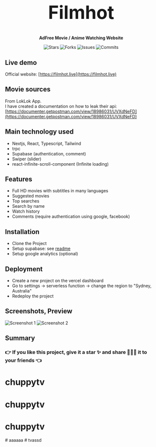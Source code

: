 <h1 align="center" style="font-size: 60px">Filmhot</h1>

<p align="center"><strong>AdFree Movie / Anime Watching Website</strong></p>

<p align="center">
  <img alt="Stars" src="https://badgen.net/github/stars/napthedev/filmhot">
  <img alt="Forks" src="https://badgen.net/github/forks/napthedev/filmhot">
  <img alt="Issues" src="https://badgen.net/github/issues/napthedev/filmhot">
  <img alt="Commits" src="https://badgen.net/github/commits/napthedev/filmhot">
</p>

## Live demo

Official website: [https://filmhot.live](https://filmhot.live)

## Movie sources

From LokLok App.  
I have created a documentation on how to leak their api: [https://documenter.getpostman.com/view/18986031/UVXdNeFD](https://documenter.getpostman.com/view/18986031/UVXdNeFD)

## Main technology used

- Nextjs, React, Typescript, Tailwind
- trpc
- Supabase (authentication, comment)
- Swiper (slider)
- react-infinite-scroll-component (Infinite loading)

## Features

- Full HD movies with subtitles in many languages
- Suggested movies
- Top searches
- Search by name
- Watch history
- Comments (require authentication using google, facebook)

## Installation

- Clone the Project
- Setup supabase: see [readme](/supabase/README.md)
- Setup google analytics (optional)

## Deployment

- Create a new project on the vercel dashboard
- Go to settings -> serverless function -> change the region to "Sydney, Australia"
- Redeploy the project

## Screenshots, Preview

![Screenshot 1](https://res.cloudinary.com/naptest/image/upload/v1641805138/filmhot/filmhot_npivh7.jpg)
![Screenshot 2](https://res.cloudinary.com/naptest/image/upload/v1641805139/filmhot/filmhot-2_wprbaq.jpg)

## Summary

### 👉 If you like this project, give it a star ✨ and share 👨🏻‍💻 it to your friends 👈
# chuppytv
# chuppytv
# chuppytv
#   a a a a a a  
 # tvassd
